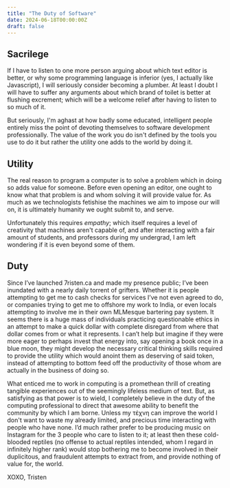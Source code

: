 ```yaml
---
title: "The Duty of Software"
date: 2024-06-18T00:00:00Z
draft: false
---
```


## Sacrilege

If I have to listen to one more person arguing about which text editor is better, or why some programming language is inferior (yes, I actually like Javascript), I will seriously consider becoming a plumber. At least I doubt I will have to suffer any arguments about which brand of toilet is better at flushing excrement; which will be a welcome relief after having to listen to so much of it.

But seriously, I'm aghast at how badly some educated, intelligent people entirely miss the point of devoting themselves to software development professionally. The value of the work you do isn't defined by the tools you use to do it but rather the utility one adds to the world by doing it.

## Utility

The real reason to program a computer is to solve a problem which in doing so adds value for someone. Before even opening an editor, one ought to know what that problem is and whom solving it will provide value for. As much as we technologists fetishise the machines we aim to impose our will on, it is ultimately humanity we ought submit to, and serve.

Unfortunately this requires *empathy*; which itself requires a level of creativity that machines aren't capable of, and after interacting with a fair amount of students, and professors during my undergrad, I am left wondering if it is even beyond some of them.

## Duty

Since I’ve launched 7risten.ca and made my presence public; I’ve been inundated with a nearly daily torrent of grifters. Whether it is people attempting to get me to cash checks for services I’ve not even agreed to do, or companies trying to get me to offshore my work to India, or even locals attempting to involve me in their own MLMesque bartering pay system. It seems there is a huge mass of individuals practicing questionable ethics in an attempt to make a quick dollar with complete disregard from where that dollar comes from or what it represents. I can’t help but imagine if they were more eager to perhaps invest that energy into, say opening a book once in a blue moon, they might develop the necessary critical thinking skills required to provide the utility which would anoint them as deserving of said token, instead of attempting to bottom feed off the productivity of those whom are actually in the business of doing so.

What enticed me to work in computing is a promethean thrill of creating tangible experiences out of the seemingly lifeless medium of text. But, as satisfying as that power is to wield, I completely believe in the duty of the computing professional to direct that awesome ability to benefit the community by which I am borne. Unless my τέχνη can improve the world I don't want to waste my already limited, and precious time interacting with people who have none. I’d much rather prefer to be producing music on Instagram for the 3 people who care to listen to it; at least then these cold-blooded reptiles (no offense to actual reptiles intended, whom I regard in infinitely higher rank) would stop bothering me to become involved in their duplicitous, and fraudulent attempts to extract from, and provide nothing of value for, the world.

XOXO, Tristen